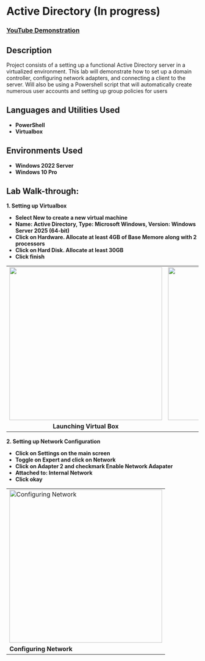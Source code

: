 <h1>Active Directory (In progress)</h1>

 ### [YouTube Demonstration](https://youtu.be/7eJexJVCqJo)

<h2>Description</h2>
Project consists of a setting up a functional Active Directory server in a virtualized environment.  This lab will demonstrate how to set up a domain controller, configuring network adapters, and connecting a client to the server.  Will also be using a Powershell script that will automatically create numerous user accounts and setting up group policies for users
<br />


<h2>Languages and Utilities Used</h2>

- <b>PowerShell</b> 
- <b>Virtualbox</b>

<h2>Environments Used </h2>

- <b>Windows 2022 Server</b>
- <b>Windows 10 Pro</b>

<h2>Lab Walk-through:</h2>

**1. Setting up Virtualbox**

- <b> Select New to create a new virtual machine </b>
- <b> Name: Active Directory, Type: Microsoft Windows, Version: Windows Server 2025 (64-bit) </b>
- <b> Click on Hardware.  Allocate at least 4GB of Base Memore along with 2 processors </b>
- <b> Click on Hard Disk.  Allocate at least 30GB </b>
- <b> Click finish </b>
<div align="left">
  <table>
    <tr>
      <td><img width="400" src="https://i.imgur.com/GUM7cAu.png" /></td>
      <td><img width="400" src="https://i.imgur.com/esCpSbH.png" /></td>
      <td><img width="400" src="https://i.imgur.com/SfPFR8u.png" /></td>
    </tr>
       <td align="center"><b>Launching Virtual Box</b></td>
       <td align="center"><b>Hardware Configuration</b></td>
       <td align="center"><b>Hard Disk Configuration</b></td>
       </tr>
  </table>
</div>

**2. Setting up Network Configuration**

- <b> Click on Settings on the main screen </b>
- <b> Toggle on Expert and click on Network
- <b> Click on Adapter 2 and checkmark Enable Network Adapater
- <b> Attached to: Internal Network
- <b> Click okay
<p align="center">
 <table>
    <tr>
      <td><img width="400" alt="Configuring Network" src="https://i.imgur.com/gv7PzLy.png" /></td>
    </tr>
       <td align_"center"><b> Configuring Network</b></td>
       </tr>
 </table>


<!--
 ```diff
- text in red
+ text in green
! text in orange
# text in gray
@@ text in purple (and bold)@@
```
--!>
